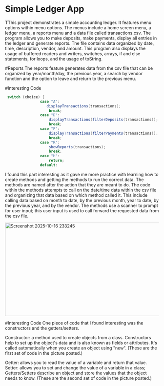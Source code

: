 # Simple Ledger App
TThis project demonstrates a simple accounting ledger. It features menu options within menu options. The menus include a home screen menu, a ledger menu, a reports menu and a data file called transactions.csv. The program allows you to make deposits, make payments, display all entries in the ledger and generate reports. The file contains data organized by date, time, description, vendor, and amount. This program also displays the usage of buffered readers and writers, switches, arrays, if and else statements, for loops, and the usage of toString.

#Reports 
The reports feature generates data from the csv file that can be organized by year/month/day, the previous year, a search by vendor function and the option to leave and return to the previous menu.



#Interesting Code
```java
 switch (choice) {
                case "A":
                   displayTransactions(transactions);
                    break;
                case "D":
                    displayTransactions(filterDeposits(transactions));
                    break;
                case "P":
                    displayTransactions(filterPayments(transactions));
                    break;
                case "R":
                    showReports(transactions);
                    break;
                case "H":
                    return;
                default:
 ```

I found this part interesting as it gave me more practice with learning how to create methods and getting the methods to run the correct data. The methods are named after the action that they are meant to do. The code within the methods attempts to call on the date/time data within the csv file and organizing that data based on which method called it. This include calling data based on month to date, by the previous month, year to date, by the previous year, and by the vendor. The methods use a scanner to prompt for user input; this user input is used to call forward the requested data from the csv file.

<img width="1080" height="306" alt="Screenshot 2025-10-16 233245" src="https://github.com/user-attachments/assets/6efd3d1f-7702-4d84-a65b-9114fae7f523" />

#Interesting Code
One piece of code that I found interesting was the constructors and the getters/setters.

Constructor: a method used to create objects from a class. Constructors help to set up the object's data and is also known as fields or attributes. It's called automatically when you create an object using "new". (These are the first set of code in the picture posted.)

Getter: allows you to read the value of a variable and return that value. Setter: allows you to set and change the value of a variable in a class; Getters/Setters describe an object and store the values that the object needs to know. (These are the second set of code in the picture posted.)


